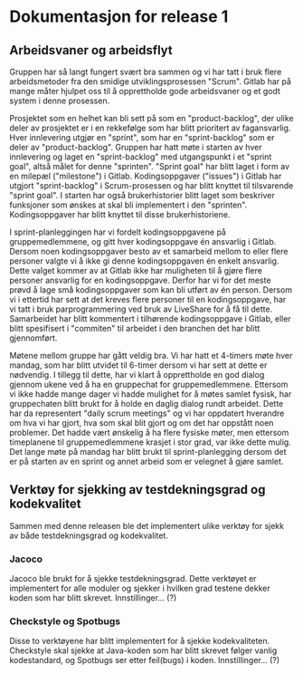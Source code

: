 # Dokumentasjon for release 1

## Arbeidsvaner og arbeidsflyt

Gruppen har så langt fungert svært bra sammen og vi har tatt i bruk flere arbeidsmetoder fra den smidige utviklingsprosessen "Scrum". Gitlab har på mange måter hjulpet oss til å opprettholde gode arbeidsvaner og et godt system i denne prosessen.

Prosjektet som en helhet kan bli sett på som en "product-backlog", der ulike deler av prosjektet er i en rekkefølge som har blitt prioritert av fagansvarlig. Hver innlevering utgjør en "sprint", som har en "sprint-backlog" som er deler av "product-backlog". Gruppen har hatt møte i starten av hver innlevering og laget en "sprint-backlog" med utgangspunkt i et "sprint goal", altså målet for denne "sprinten". "Sprint goal" har blitt laget i form av en milepæl ("milestone") i Gitlab. Kodingsoppgaver ("issues") i Gitlab har utgjort "sprint-backlog" i Scrum-prosessen og har blitt knyttet til tilsvarende "sprint goal". I starten har også brukerhistorier blitt laget som beskriver funksjoner som ønskes at skal bli implementert i den "sprinten". Kodingsoppgaver har blitt knyttet til disse brukerhistoriene. 

I sprint-planleggingen har vi fordelt kodingsoppgavene på gruppemedlemmene, og gitt hver kodingsoppgave én ansvarlig i Gitlab. Dersom noen kodingsoppgaver besto av et samarbeid mellom to eller flere personer valgte vi å ikke gi denne kodingsoppgaven én enkelt ansvarlig. Dette valget kommer av at Gitlab ikke har muligheten til å gjøre flere personer ansvarlig for en kodingsoppgave. Derfor har vi for det meste prøvd å lage små kodingsoppgaver som kan bli utført av én person. Dersom vi i ettertid har sett at det kreves flere personer til en kodingsoppgave, har vi tatt i bruk parprogrammering ved bruk av LiveShare for å få til dette. Samarbeidet har blitt kommentert i tilhørende kodingsoppgave i Gitlab, eller blitt spesifisert i "commiten" til arbeidet i den branchen det har blitt gjennomført.

Møtene mellom gruppe har gått veldig bra. Vi har hatt et 4-timers møte hver mandag, som har blitt utvidet til 6-timer dersom vi har sett at dette er nødvendig. I tillegg til dette, har vi klart å opprettholde en god dialog gjennom ukene ved å ha en gruppechat for gruppemedlemmene. Ettersom vi ikke hadde mange dager vi hadde mulighet for å møtes samlet fysisk, har gruppechaten blitt brukt for å holde en daglig dialog rundt arbeidet. Dette har da representert "daily scrum meetings" og vi har oppdatert hverandre om hva vi har gjort, hva som skal blit gjort og om det har oppstått noen problemer. Det hadde vært ønskelig å ha flere fysiske møter, men ettersom timeplanene til gruppemedlemmene krasjet i stor grad, var ikke dette mulig. Det lange møte på mandag har blitt brukt til sprint-planlegging dersom det er på starten av en sprint og annet arbeid som er velegnet å gjøre samlet. 

## Verktøy for sjekking av testdekningsgrad og kodekvalitet

Sammen med denne releasen ble det implementert ulike verktøy for sjekk av både testdekningsgrad og kodekvalitet. 

### Jacoco

Jacoco ble brukt for å sjekke testdekningsgrad. Dette verktøyet er implementert for alle moduler og sjekker i hvilken grad testene dekker koden som har blitt skrevet. Innstillinger... (?)

### Checkstyle og Spotbugs

Disse to verktøyene har blitt implementert for å sjekke kodekvaliteten. Checkstyle skal sjekke at Java-koden som har blitt skrevet følger vanlig kodestandard, og Spotbugs ser etter feil(bugs) i koden. Innstillinger... (?)